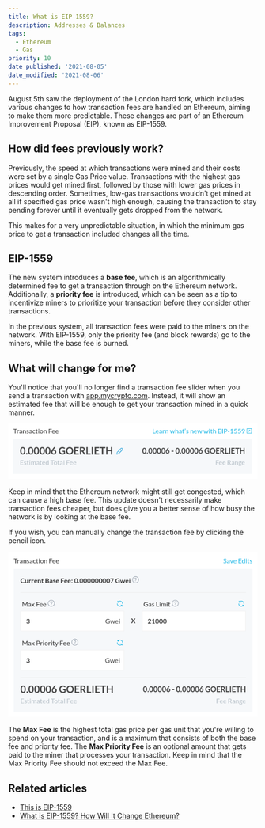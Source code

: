 ```yaml
---
title: What is EIP-1559?
description: Addresses & Balances
tags:
  - Ethereum
  - Gas
priority: 10
date_published: '2021-08-05'
date_modified: '2021-08-06'
---
```


August 5th saw the deployment of the London hard fork, which includes various changes to how transaction fees are handled on Ethereum, aiming to make them more predictable. These changes are part of an Ethereum Improvement Proposal (EIP), known as EIP-1559.

## How did fees previously work?

Previously, the speed at which transactions were mined and their costs were set by a single Gas Price value. Transactions with the highest gas prices would get mined first, followed by those with lower gas prices in descending order. Sometimes, low-gas transactions wouldn't get mined at all if specified gas price wasn't high enough, causing the transaction to stay pending forever until it eventually gets dropped from the network.

This makes for a very unpredictable situation, in which the minimum gas price to get a transaction included changes all the time.

## EIP-1559

The new system introduces a **base fee**, which is an algorithmically determined fee to get a transaction through on the Ethereum network. Additionally, a **priority fee** is introduced, which can be seen as a tip to incentivize miners to prioritize your transaction before they consider other transactions.

In the previous system, all transaction fees were paid to the miners on the network. With EIP-1559, only the priority fee (and block rewards) go to the miners, while the base fee is burned.

## What will change for me?

You'll notice that you'll no longer find a transaction fee slider when you send a transaction with [app.mycrypto.com](https://app.mycrypto.com/). Instead, it will show an estimated fee that will be enough to get your transaction mined in a quick manner.

![Transaction fee estimate](../../assets/general-knowledge/ethereum-blockchain/what-is-eip-1559/tx-fee-overview.png)

Keep in mind that the Ethereum network might still get congested, which can cause a high base fee. This update doesn't necessarily make transaction fees cheaper, but does give you a better sense of how busy the network is by looking at the base fee.

If you wish, you can manually change the transaction fee by clicking the pencil icon.

![Transaction fee detailed view](../../assets/general-knowledge/ethereum-blockchain/what-is-eip-1559/tx-fee-detailed.png)

The **Max Fee** is the highest total gas price per gas unit that you're willing to spend on your transaction, and is a maximum that consists of both the base fee and priority fee. The **Max Priority Fee** is an optional amount that gets paid to the miner that processes your transaction. Keep in mind that the Max Priority Fee should not exceed the Max Fee.

## Related articles

- [This is EIP-1559](https://thedailygwei.substack.com/p/this-is-eip-1559-the-daily-gwei-300)
- [What is EIP-1559? How Will It Change Ethereum?](https://consensys.net/blog/quorum/what-is-eip-1559-how-will-it-change-ethereum/)
